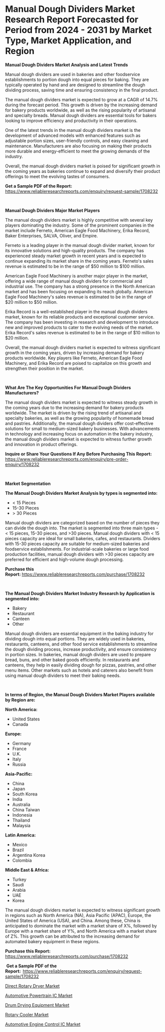 <p><h1>Manual Dough Dividers Market Research Report Forecasted for Period from 2024 -  2031 by Market Type, Market Application, and Region</h1></p><p><strong>Manual Dough Dividers Market Analysis and Latest Trends</strong></p>
<p><p>Manual dough dividers are used in bakeries and other foodservice establishments to portion dough into equal pieces for baking. They are typically operated by hand and are designed to streamline the dough dividing process, saving time and ensuring consistency in the final product.</p><p>The manual dough dividers market is expected to grow at a CAGR of 14.7% during the forecast period. This growth is driven by the increasing demand for bakery products worldwide, as well as the rising popularity of artisanal and specialty breads. Manual dough dividers are essential tools for bakers looking to improve efficiency and productivity in their operations.</p><p>One of the latest trends in the manual dough dividers market is the development of advanced models with enhanced features such as adjustable portion sizes, user-friendly controls, and easy cleaning and maintenance. Manufacturers are also focusing on making their products more durable and energy-efficient to meet the growing demands of the industry.</p><p>Overall, the manual dough dividers market is poised for significant growth in the coming years as bakeries continue to expand and diversify their product offerings to meet the evolving tastes of consumers.</p></p>
<p><strong>Get a Sample PDF of the Report:&nbsp;</strong> <a href="https://www.reliableresearchreports.com/enquiry/request-sample/1708232">https://www.reliableresearchreports.com/enquiry/request-sample/1708232</a></p>
<p>&nbsp;</p>
<p><strong>Manual Dough Dividers Major Market Players</strong></p>
<p><p>The manual dough dividers market is highly competitive with several key players dominating the industry. Some of the prominent companies in the market include Ferneto, American Eagle Food Machinery, Erika Record, Baker Enterprises, SALVA, Oliver, and Empire.</p><p>Ferneto is a leading player in the manual dough divider market, known for its innovative solutions and high-quality products. The company has experienced steady market growth in recent years and is expected to continue expanding its market share in the coming years. Ferneto's sales revenue is estimated to be in the range of $50 million to $100 million.</p><p>American Eagle Food Machinery is another major player in the market, offering a wide range of manual dough dividers for commercial and industrial use. The company has a strong presence in the North American market and has been focusing on expanding its reach globally. American Eagle Food Machinery's sales revenue is estimated to be in the range of $20 million to $50 million.</p><p>Erika Record is a well-established player in the manual dough dividers market, known for its reliable products and exceptional customer service. The company has been investing in research and development to introduce new and improved products to cater to the evolving needs of the market. Erika Record's sales revenue is estimated to be in the range of $10 million to $20 million.</p><p>Overall, the manual dough dividers market is expected to witness significant growth in the coming years, driven by increasing demand for bakery products worldwide. Key players like Ferneto, American Eagle Food Machinery, and Erika Record are poised to capitalize on this growth and strengthen their position in the market.</p></p>
<p>&nbsp;</p>
<p><strong>What Are The Key Opportunities For Manual Dough Dividers Manufacturers?</strong></p>
<p><p>The manual dough dividers market is expected to witness steady growth in the coming years due to the increasing demand for bakery products worldwide. The market is driven by the rising trend of artisanal and specialty bakeries, as well as the growing popularity of homemade bread and pastries. Additionally, the manual dough dividers offer cost-effective solutions for small to medium-sized bakery businesses. With advancements in technology and increasing focus on automation in the bakery industry, the manual dough dividers market is expected to witness further growth and innovation in product offerings.</p></p>
<p><strong>Inquire or Share Your Questions If Any Before Purchasing This Report:</strong> <a href="https://www.reliableresearchreports.com/enquiry/pre-order-enquiry/1708232">https://www.reliableresearchreports.com/enquiry/pre-order-enquiry/1708232</a></p>
<p>&nbsp;</p>
<p><strong>Market Segmentation</strong></p>
<p><strong>The Manual Dough Dividers Market Analysis by types is segmented into:</strong></p>
<p><ul><li>< 15 Pieces</li><li>15-30 Pieces</li><li>> 30 Pieces</li></ul></p>
<p><p>Manual dough dividers are categorized based on the number of pieces they can divide the dough into. The market is segmented into three main types - < 15 pieces, 15-30 pieces, and >30 pieces. Manual dough dividers with < 15 pieces capacity are ideal for small bakeries, cafes, and restaurants. Dividers with 15-30 pieces capacity are suitable for medium-sized bakeries and foodservice establishments. For industrial-scale bakeries or large food production facilities, manual dough dividers with >30 pieces capacity are preferred for efficient and high-volume dough processing.</p></p>
<p><strong>Purchase this Report:&nbsp;</strong><a href="https://www.reliableresearchreports.com/purchase/1708232">https://www.reliableresearchreports.com/purchase/1708232</a></p>
<p>&nbsp;</p>
<p><strong>The Manual Dough Dividers Market Industry Research by Application is segmented into:</strong></p>
<p><ul><li>Bakery</li><li>Restaurant</li><li>Canteen</li><li>Other</li></ul></p>
<p><p>Manual dough dividers are essential equipment in the baking industry for dividing dough into equal portions. They are widely used in bakeries, restaurants, canteens, and other food service establishments to streamline the dough dividing process, increase productivity, and ensure consistency in portion sizes. In bakeries, manual dough dividers are used to prepare bread, buns, and other baked goods efficiently. In restaurants and canteens, they help in easily dividing dough for pizzas, pastries, and other menu items. Other markets such as hotels and caterers also benefit from using manual dough dividers to meet their baking needs.</p></p>
<p>&nbsp;</p>
<p><strong>In terms of Region, the Manual Dough Dividers Market Players available by Region are:</strong></p>
<p>
    <p> <strong> North America: </strong>
        <ul>
            <li>United States</li>
            <li>Canada</li>
        </ul>
        </p> 
    <p> <strong> Europe: </strong>
        <ul>
            <li>Germany</li>
            <li>France</li>
            <li>U.K.</li>
            <li>Italy</li>
            <li>Russia</li>
        </ul>
        </p> 
    <p> <strong> Asia-Pacific: </strong>
        <ul>
            <li>China</li>
            <li>Japan</li>
            <li>South Korea</li>
            <li>India</li>
            <li>Australia</li>
            <li>China Taiwan</li>
            <li>Indonesia</li>
            <li>Thailand</li>
            <li>Malaysia</li>
        </ul>
        </p> 
    <p> <strong> Latin America: </strong>
        <ul>
            <li>Mexico</li>
            <li>Brazil</li>
            <li>Argentina Korea</li>
            <li>Colombia</li>
        </ul>
        </p> 
    <p> <strong> Middle East & Africa: </strong>
        <ul>
            <li>Turkey</li>
            <li>Saudi</li>
            <li>Arabia</li>
            <li>UAE</li>
            <li>Korea</li>
        </ul>
    </p>
    </p>
<p><p>The manual dough dividers market is expected to witness significant growth in regions such as North America (NA), Asia Pacific (APAC), Europe, the United States of America (USA), and China. Among these, China is anticipated to dominate the market with a market share of X%, followed by Europe with a market share of Y%, and North America with a market share of Z%. This growth can be attributed to the increasing demand for automated bakery equipment in these regions.</p></p>
<p><strong>Purchase this Report: </strong><a href="https://www.reliableresearchreports.com/purchase/1708232">https://www.reliableresearchreports.com/purchase/1708232</a></p>
<p>&nbsp;<strong>Get a Sample PDF of the Report:&nbsp;&nbsp;</strong><a href="https://www.reliableresearchreports.com/enquiry/request-sample/1708232">https://www.reliableresearchreports.com/enquiry/request-sample/1708232</a></p>
<p><strong></strong></p>
<p><p><a href="https://github.com/jj19131/Market-Research-Report-List-1/blob/main/direct-rotary-dryer-market.md">Direct Rotary Dryer Market</a></p><p><a href="https://issuu.com/reportprime-2/docs/automotive-powertrain-ic-market-size-2030.pptx">Automotive Powertrain IC Market</a></p><p><a href="https://github.com/sougarounis/Market-Research-Report-List-2/blob/main/drum-drying-equipment-market.md">Drum Drying Equipment Market</a></p><p><a href="https://github.com/jodemen/Market-Research-Report-List-1/blob/main/rotary-cooler-market.md">Rotary Cooler Market</a></p><p><a href="https://issuu.com/reportprime-2/docs/automotive-engine-control-ic-market-size-2030.pptx">Automotive Engine Control IC Market</a></p></p>